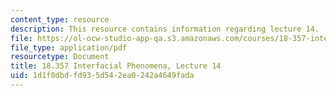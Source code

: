 ```yaml
---
content_type: resource
description: This resource contains information regarding lecture 14.
file: https://ol-ocw-studio-app-qa.s3.amazonaws.com/courses/18-357-interfacial-phenomena-fall-2010/1d1f0dbdfd935d542ea0242a4649fada_MIT18_357F10_Lecture14.pdf
file_type: application/pdf
resourcetype: Document
title: 18.357 Interfacial Phenomena, Lecture 14
uid: 1d1f0dbd-fd93-5d54-2ea0-242a4649fada
---
```

